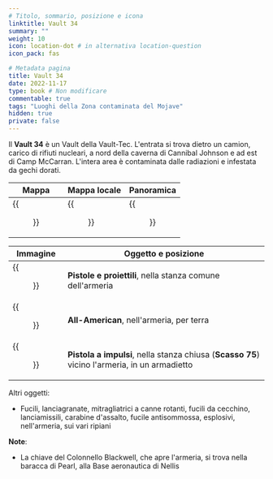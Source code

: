 ```yaml
---
# Titolo, sommario, posizione e icona
linktitle: Vault 34
summary: ""
weight: 10
icon: location-dot # in alternativa location-question
icon_pack: fas

# Metadata pagina
title: Vault 34
date: 2022-11-17
type: book # Non modificare
commentable: true
tags: "Luoghi della Zona contaminata del Mojave"
hidden: true
private: false
---
```


<div class="fnv">

Il **Vault 34** è un Vault della Vault-Tec. L'entrata si trova dietro un camion, carico di rifiuti nucleari, a nord della caverna di Cannibal Johnson e ad est di Camp McCarran. L'intera area è contaminata dalle radiazioni e infestata da gechi dorati.

| Mappa | Mappa locale | Panoramica |
| ----- | ------------ | ---------- |
|  {{<figure src="fnv/Vault_34_loc.webp">}}     |  {{<figure src="fnv/Vault_34_local_map.webp">}}            |    {{<figure src="fnv/Vault_34_exterior.webp">}}        | 

| Immagine | Oggetto e posizione |
| -------- | ------------------- |
| {{<figure src="fnv/Guns_and_bullets_vault_34.webp">}}         |  **Pistole e proiettili**, nella stanza comune dell'armeria                   |
| {{<figure src="fnv/Allamericanlocation.webp">}}         |   **All-American**, nell'armeria, per terra                  |
| {{<figure src="fnv/FNV_pulse_gun.webp">}}         |  **Pistola a impulsi**, nella stanza chiusa (**Scasso 75**) vicino l'armeria, in un armadietto                   | 

Altri oggetti:
- Fucili, lanciagranate, mitragliatrici a canne rotanti, fucili da cecchino, lanciamissili, carabine d'assalto, fucile antisommossa, esplosivi, nell'armeria, sui vari ripiani

**Note**:
- La chiave del Colonnello Blackwell, che apre l'armeria, si trova nella baracca di Pearl, alla Base aeronautica di Nellis

</div>

